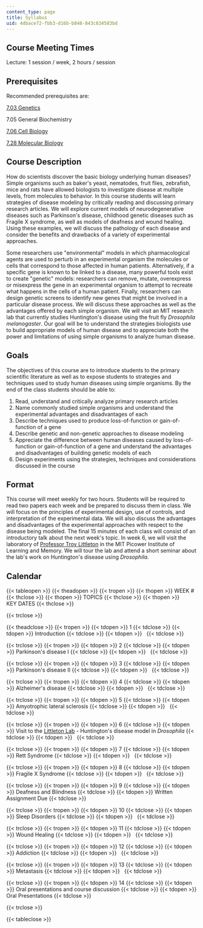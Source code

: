 ```yaml
---
content_type: page
title: Syllabus
uid: 4dbace72-fbb3-d16b-b848-843c834583bd
---
```


Course Meeting Times
--------------------

Lecture: 1 session / week, 2 hours / session

Prerequisites
-------------

Recommended prerequisites are:

[7.03 Genetics](/courses/7-03-genetics-fall-2004)

7.05 General Biochemistry

[7.06 Cell Biology](/courses/7-06-cell-biology-spring-2007)

[7.28 Molecular Biology](/courses/7-28-molecular-biology-spring-2005)

Course Description
------------------

How do scientists discover the basic biology underlying human diseases? Simple organisms such as baker's yeast, nematodes, fruit flies, zebrafish, mice and rats have allowed biologists to investigate disease at multiple levels, from molecules to behavior. In this course students will learn strategies of disease modeling by critically reading and discussing primary research articles. We will explore current models of neurodegenerative diseases such as Parkinson's disease, childhood genetic diseases such as Fragile X syndrome, as well as models of deafness and wound healing. Using these examples, we will discuss the pathology of each disease and consider the benefits and drawbacks of a variety of experimental approaches.

Some researchers use "environmental" models in which pharmacological agents are used to perturb in an experimental organism the molecules or cells that correspond to those affected in human patients. Alternatively, if a specific gene is known to be linked to a disease, many powerful tools exist to create "genetic" models: researchers can remove, mutate, overexpress or misexpress the gene in an experimental organism to attempt to recreate what happens in the cells of a human patient. Finally, researchers can design genetic screens to identify new genes that might be involved in a particular disease process. We will discuss these approaches as well as the advantages offered by each simple organism. We will visit an MIT research lab that currently studies Huntington's disease using the fruit fly _Drosophila melanogaster_. Our goal will be to understand the strategies biologists use to build appropriate models of human disease and to appreciate both the power and limitations of using simple organisms to analyze human disease.

Goals
-----

The objectives of this course are to introduce students to the primary scientific literature as well as to expose students to strategies and techniques used to study human diseases using simple organisms. By the end of the class students should be able to:

1.  Read, understand and critically analyze primary research articles
2.  Name commonly studied simple organisms and understand the experimental advantages and disadvantages of each
3.  Describe techniques used to produce loss-of-function or gain-of-function of a gene
4.  Describe genetic and non-genetic approaches to disease modeling
5.  Appreciate the difference between human diseases caused by loss-of-function or gain-of-function of a gene and understand the advantages and disadvantages of building genetic models of each
6.  Design experiments using the strategies, techniques and considerations discussed in the course

Format
------

This course will meet weekly for two hours. Students will be required to read two papers each week and be prepared to discuss them in class. We will focus on the principles of experimental design, use of controls, and interpretation of the experimental data. We will also discuss the advantages and disadvantages of the experimental approaches with respect to the disease being modeled. The final 15 minutes of each class will consist of an introductory talk about the next week's topic. In week 6, we will visit the laboratory of [Professor Troy Littleton](http://web.mit.edu/flybrain/littletonlab/2012%20Lab%20Website/) in the MIT Picower Institute of Learning and Memory. We will tour the lab and attend a short seminar about the lab's work on Huntington's disease using _Drosophila_.

Calendar
--------

{{< tableopen >}}
{{< theadopen >}}
{{< tropen >}}
{{< thopen >}}
WEEK #
{{< thclose >}}
{{< thopen >}}
TOPICS
{{< thclose >}}
{{< thopen >}}
KEY DATES
{{< thclose >}}

{{< trclose >}}

{{< theadclose >}}
{{< tropen >}}
{{< tdopen >}}
1
{{< tdclose >}}
{{< tdopen >}}
Introduction
{{< tdclose >}}
{{< tdopen >}}
 
{{< tdclose >}}

{{< trclose >}}
{{< tropen >}}
{{< tdopen >}}
2
{{< tdclose >}}
{{< tdopen >}}
Parkinson's disease I
{{< tdclose >}}
{{< tdopen >}}
 
{{< tdclose >}}

{{< trclose >}}
{{< tropen >}}
{{< tdopen >}}
3
{{< tdclose >}}
{{< tdopen >}}
Parkinson's disease II
{{< tdclose >}}
{{< tdopen >}}
 
{{< tdclose >}}

{{< trclose >}}
{{< tropen >}}
{{< tdopen >}}
4
{{< tdclose >}}
{{< tdopen >}}
Alzheimer's disease
{{< tdclose >}}
{{< tdopen >}}
 
{{< tdclose >}}

{{< trclose >}}
{{< tropen >}}
{{< tdopen >}}
5
{{< tdclose >}}
{{< tdopen >}}
Amyotrophic lateral sclerosis
{{< tdclose >}}
{{< tdopen >}}
 
{{< tdclose >}}

{{< trclose >}}
{{< tropen >}}
{{< tdopen >}}
6
{{< tdclose >}}
{{< tdopen >}}
Visit to the [Littleton Lab](http://web.mit.edu/flybrain/littletonlab/2012%20Lab%20Website/) - Huntington's disease model in _Drosophila_
{{< tdclose >}}
{{< tdopen >}}
 
{{< tdclose >}}

{{< trclose >}}
{{< tropen >}}
{{< tdopen >}}
7
{{< tdclose >}}
{{< tdopen >}}
Rett Syndrome
{{< tdclose >}}
{{< tdopen >}}
 
{{< tdclose >}}

{{< trclose >}}
{{< tropen >}}
{{< tdopen >}}
8
{{< tdclose >}}
{{< tdopen >}}
Fragile X Syndrome
{{< tdclose >}}
{{< tdopen >}}
 
{{< tdclose >}}

{{< trclose >}}
{{< tropen >}}
{{< tdopen >}}
9
{{< tdclose >}}
{{< tdopen >}}
Deafness and Blindness
{{< tdclose >}}
{{< tdopen >}}
Written Assignment Due
{{< tdclose >}}

{{< trclose >}}
{{< tropen >}}
{{< tdopen >}}
10
{{< tdclose >}}
{{< tdopen >}}
Sleep Disorders
{{< tdclose >}}
{{< tdopen >}}
 
{{< tdclose >}}

{{< trclose >}}
{{< tropen >}}
{{< tdopen >}}
11
{{< tdclose >}}
{{< tdopen >}}
Wound Healing
{{< tdclose >}}
{{< tdopen >}}
 
{{< tdclose >}}

{{< trclose >}}
{{< tropen >}}
{{< tdopen >}}
12
{{< tdclose >}}
{{< tdopen >}}
Addiction
{{< tdclose >}}
{{< tdopen >}}
 
{{< tdclose >}}

{{< trclose >}}
{{< tropen >}}
{{< tdopen >}}
13
{{< tdclose >}}
{{< tdopen >}}
Metastasis
{{< tdclose >}}
{{< tdopen >}}
 
{{< tdclose >}}

{{< trclose >}}
{{< tropen >}}
{{< tdopen >}}
14
{{< tdclose >}}
{{< tdopen >}}
Oral presentations and course discussion
{{< tdclose >}}
{{< tdopen >}}
Oral Presentations
{{< tdclose >}}

{{< trclose >}}

{{< tableclose >}}